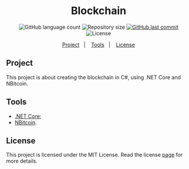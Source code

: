 <h1 align="center">
    Blockchain
</h1>

<p align="center">
  <img alt="GitHub language count" src="https://img.shields.io/github/languages/count/JV-Amorim/Blockchain">

  <img alt="Repository size" src="https://img.shields.io/github/repo-size/JV-Amorim/Blockchain">
  
  <a href="https://github.com/JV-Amorim/Blockchain/commits/master">
    <img alt="GitHub last commit" src="https://img.shields.io/github/last-commit/JV-Amorim/Blockchain">
  </a>

  <img alt="License" src="https://img.shields.io/badge/license-MIT-brightgreen">
</p>

<p align="center">
  <a href="#project">Project</a>&nbsp;&nbsp;&nbsp;|&nbsp;&nbsp;&nbsp;
  <a href="#tools">Tools</a>&nbsp;&nbsp;&nbsp;|&nbsp;&nbsp;&nbsp;
  <a href="#license">License</a>
</p>

## Project

This project is about creating the blockchain in C#, using .NET Core and NBitcoin.

## Tools

- [.NET Core](https://docs.microsoft.com/en-us/dotnet/core/install/);
- [NBitcoin](https://github.com/MetacoSA/NBitcoin).

## License

This project is licensed under the MIT License. Read the license [page](https://opensource.org/licenses/MIT) for more details.
